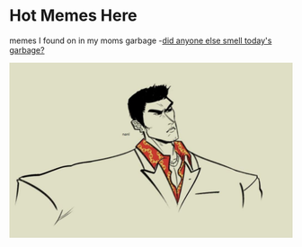 Hot Memes Here
==============
memes I found on in my moms garbage
-[did anyone else smell today's garbage?](https://youtu.be/fP6IOM4qcYk)

![Image](./reactions/nani.jpg?raw=true)
